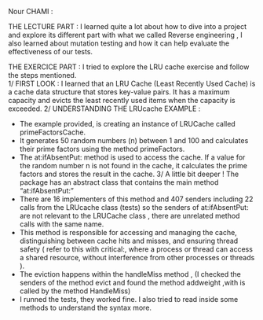 Nour CHAMI : 

THE LECTURE PART : I learned quite a lot about how to dive into a project and explore its different part with what we called Reverse engineering , 
I also learned about mutation testing and how it can help evaluate the effectiveness of our tests.

THE EXERCICE PART : I tried to explore the LRU cache exercise and follow the steps mentioned.  
    1/ FIRST LOOK : I learned that an LRU Cache (Least Recently Used Cache) is a cache data structure that stores key-value pairs. It has a maximum capacity and evicts the least recently used items when the capacity is exceeded.
    2/ UNDERSTANDING THE LRUcache EXAMPLE :
- The example provided, is creating an instance of LRUCache called primeFactorsCache.
- It generates 50 random numbers (n) between 1 and 100 and calculates their prime factors using the method primeFactors.
- The at:ifAbsentPut: method is used to access the cache. If a value for the random number n is not found in the cache, it calculates the prime factors and stores the result in the cache.
    3/ A little bit deeper ! The package has an abstract class that contains the main method “at:ifAbsentPut:”
- There are 16 implementers of this method and 407 senders including 22 calls from the LRUcache class (tests) so the senders of at:ifAbsentPut: are not  relevant to the LRUCache class , there are unrelated method calls with the same name.
- This method is responsible for accessing and managing the cache, distinguishing between cache hits and misses, and ensuring thread safety ( refer to this with critical:, where a process or thread can access a shared resource, without interference from other processes or threads ).
- The eviction happens within the handleMiss method , (I checked the senders of the method evict and found the method addweight ,with is called by the method HandleMiss) 
- I runned the tests, they worked fine. I also tried to read inside some methods to understand the syntax more.

